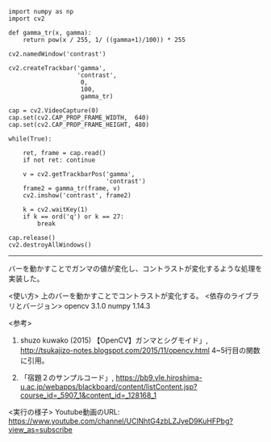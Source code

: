     import numpy as np
    import cv2

    def gamma_tr(x, gamma):
        return pow(x / 255, 1/ ((gamma+1)/100)) * 255
    
    cv2.namedWindow('contrast')

    cv2.createTrackbar('gamma',
                       'contrast',
                        0, 
                        100,
                        gamma_tr)

    cap = cv2.VideoCapture(0)
    cap.set(cv2.CAP_PROP_FRAME_WIDTH,  640)
    cap.set(cv2.CAP_PROP_FRAME_HEIGHT, 480)

    while(True):

        ret, frame = cap.read()
        if not ret: continue
        
        v = cv2.getTrackbarPos('gamma',
                               'contrast')
        frame2 = gamma_tr(frame, v)
        cv2.imshow('contrast', frame2)

        k = cv2.waitKey(1)
        if k == ord('q') or k == 27:
            break

    cap.release()
    cv2.destroyAllWindows()


------------------------
バーを動かすことでガンマの値が変化し、コントラストが変化するような処理を実装した。


  <使い方>
上のバーを動かすことでコントラストが変化する。
<依存のライブラリとバージョン>
opencv 3.1.0
numpy 1.14.3


  <参考>
1. shuzo kuwako (2015) 【OpenCV】ガンマとシグモイド」, <http://tsukajizo-notes.blogspot.com/2015/11/opencv.html>
   4~5行目の関数に引用。

2. 「宿題２のサンプルコード」, <https://bb9.vle.hiroshima-u.ac.jp/webapps/blackboard/content/listContent.jsp?course_id=_5907_1&content_id=_128168_1>


  <実行の様子>
  Youtube動画のURL: https://www.youtube.com/channel/UClNhtG4zbLZJyeD9KuHFPbg?view_as=subscribe
